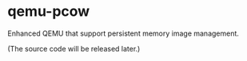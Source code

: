 # qemu-pcow
Enhanced QEMU that support persistent memory image management.

(The source code will be released later.)
